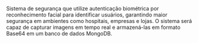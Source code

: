 Sistema de segurança que utilize autenticação biométrica por reconhecimento facial para identificar usuários, garantindo maior segurança em ambientes como hospitais, empresas e lojas. O sistema será capaz de capturar imagens em tempo real e armazená-las em formato Base64 em um banco de dados MongoDB.
